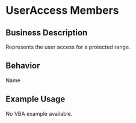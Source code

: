 # UserAccess Members

## Business Description
Represents the user access for a protected range.

## Behavior
Name

## Example Usage
No VBA example available.